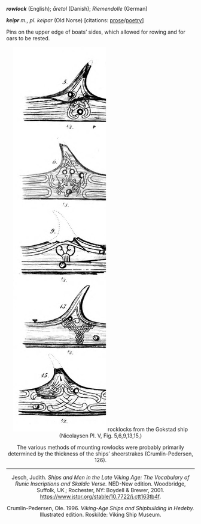 **_rowlock_** (English); _åretol_ (Danish); _Riemendolle_ (German)

_**keipr** m., pl. keipar_ (Old Norse) [citations: [prose](https://onp.ku.dk/onp/onp.php?o42936)/[poetry](https://lexiconpoeticum.org/m.php?p=lemma&i=44158)]  

Pins on the upper edge of boats’ sides, which allowed for rowing and for oars to be rested. 

<div align="center">
  
  ![rowlocks from Gokstad ship](../images/Rowlocks_Gokstad.png)
  rocklocks from the Gokstad ship (Nicolaysen Pl. V, Fig. 5,6,9,13,15,)

The various methods of mounting rowlocks were probably primarily determined by the thickness of the ships’ sheerstrakes (Crumlin-Pedersen, 126). 

---

  Jesch, Judith. _Ships and Men in the Late Viking Age: The Vocabulary of Runic Inscriptions and Skaldic Verse._ NED-New edition. Woodbridge, Suffolk, UK ; Rochester, NY: 
Boydell & Brewer, 2001. https://www.jstor.org/stable/10.7722/j.ctt163tb4f.


  Crumlin-Pedersen, Ole. 1996. _Viking-Age Ships and Shipbuilding in Hedeby._ Illustrated edition. Roskilde: Viking Ship Museum.
